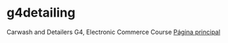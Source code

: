 # g4detailing
Carwash and Detailers G4, Electronic Commerce Course 
<a href="proyectoGrupal.html">Página principal</a>
